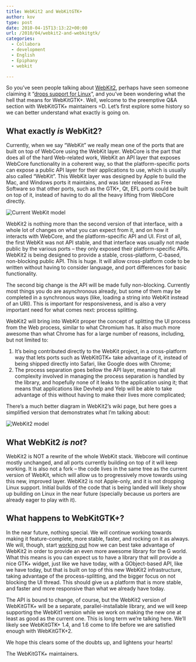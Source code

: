 ```yaml
---
title: WebKit2 and WebKitGTK+
author: kov
type: post
date: 2010-04-15T13:13:22+00:00
url: /2010/04/webkit2-and-webkitgtk/
categories:
  - Collabora
  - development
  - English
  - Epiphany
  - webkit

---
```

So you&#8217;ve seen people talking about [WebKit2][1], perhaps have seen someone claiming it &#8220;[drops support for Linux][2]&#8220;, and you&#8217;ve been wondering what the hell that means for WebKitGTK+. Well, welcome to the preemptive Q&A section with WebKitGTK+ maintainers =D. Let&#8217;s first explore some history so we can better understand what exactly is going on.

## What exactly **_is_** WebKit2?

Currently, when we say &#8220;WebKit&#8221; we really mean one of the ports that are built on top of WebCore using the WebKit layer. WebCore is the part that does all of the hard Web-related work, WebKit an API layer that exposes WebCore functionality in a coherent way, so that the platform-specific ports can expose a public API layer for their applications to use, which is usually also called &#8220;WebKit&#8221;. This WebKit layer was designed by Apple to build the Mac, and Windows ports it maintains, and was later released as Free Software so that other ports, such as the GTK+, Qt, EFL ports could be built on top of it, instead of having to do all the heavy lifting from WebCore directly.

![Current WebKit model](/media/webkit/current-webkit.svg)

WebKit2 is nothing more than the second version of that interface, with a whole lot of changes on what you can expect from it, and on how it interacts with WebCore, and the platform-specific API and UI. First of all, the first WebKit was not API stable, and that interface was usually not made public by the various ports &#8211; they only exposed their platform-specific APIs. WebKit2 is being designed to provide a stable, cross-platform, C-based, non-blocking public API. This is huge. It will allow cross-platform code to be written without having to consider language, and port differences for basic functionality.

The second big change is the API will be made fully non-blocking. Currently most things you do are asynchronous already, but some of them may be completed in a synchronous ways (like, loading a string into WebKit instead of an URI). This is important for responsiveness, and is also a very important need for what comes next: process splitting.

WebKit2 will bring into WebKit proper the concept of splitting the UI process from the Web process, similar to what Chromium has. It also much more awesome than what Chrome has for a large number of reasons, including, but not limited to:

  1. It&#8217;s being contributed directly to the WebKit project, in a cross-platform way that lets ports such as WebKitGTK+ take advantage of it, instead of being shipped directly into Safari, like Google does with Chrome;
  2. The process separation goes bellow the API layer, meaning that all complexity involved in managing the process separation is handled by the library, and hopefully none of it leaks to the application using it; that means that applications like Devhelp and Yelp will be able to take advantage of this without having to make their lives more complicated;

There&#8217;s a much better diagram in WebKit2&#8217;s wiki page, but here goes a simplified version that demonstrates what I&#8217;m talking about:

![WebKit2 model](/media/webkit/webkit2.svg)

## What WebKit2 _is not_?

WebKit2 is NOT a rewrite of the whole WebKit stack. Webcore will continue mostly unchanged, and all ports currently building on top of it will keep working. It is also not a fork &#8211; the code lives in the same tree as the current version of WebKit, which will allow us to progressively move towards using this new, improved layer. WebKit2 is not Apple-only, and it is not dropping Linux support. Initial builds of the code that is being landed will likely show up building on Linux in the near future (specially because us porters are already eager to play with it).

## What happens to WebKitGTK+?

In the near future, nothing special. We will continue working towards making it feature-complete, more stable, faster, and rocking on it as always. We will, though, start [working out][3] how we can best take advantage of WebKit2 in order to provide an even more awesome library for the G world. What this means is you can expect us to have a library that will provide a nice GTK+ widget, just like we have today, with a GObject-based API, like we have today, but that is built on top of this new WebKit2 infrastructure, taking advantage of the process-splitting, and the bigger focus on not blocking the UI thread. This should give us a platform that is more stable, and faster and more responsive than what we already have today.

The API is bound to change, of course, but the WebKit2 version of WebKitGTK+ will be a separate, parallel-installable library, and we will keep supporting the WebKit1 version while we work on making the new one at least as good as the current one. This is long term we&#8217;re talking here. We&#8217;ll likely see WebKitGTK+ 1.4, and 1.6 come to life before we are satisfied enough with WebKitGTK+2.

We hope this clears some of the doubts up, and lightens your hearts!

The WebKitGTK+ maintainers.

 [1]: http://trac.webkit.org/wiki/WebKit2
 [2]: http://news.ycombinator.com/item?id=1251452
 [3]: https://bugs.webkit.org/show_bug.cgi?id=37369 "Enabling WebKit2 for GTK+"